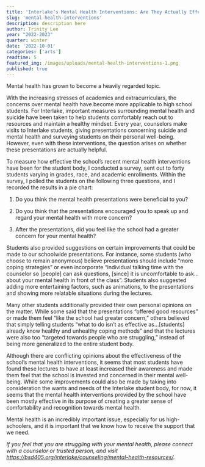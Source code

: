 ```yaml
---
title: 'Interlake’s Mental Health Interventions: Are They Actually Effective?'
slug: 'mental-health-interventions'
description: description here
author: Trinity Lee
year: "2022-2023"
quarter: winter
date: '2022-10-01'
categories: ['arts']
readtime: 5
featured_img: /images/uploads/mental-health-interventions-1.png
published: true
---
```


Mental health has grown to become a heavily regarded topic.

With the increasing stresses of academics and extracurriculars, the concerns over mental health have become more applicable to high school students. For Interlake, important measures surrounding mental health and suicide have been taken to help students comfortably reach out to resources and maintain a healthy mindset. Every year, counselors make visits to Interlake students, giving presentations concerning suicide and mental health and surveying students on their personal well-being. However, even with these interventions, the question arises on whether these presentations are actually helpful.

To measure how effective the school’s recent mental health interventions have been for the student body, I conducted a survey, sent out to forty students varying in grades, race, and academic enrollments. Within the survey, I polled the students on the following three questions, and I recorded the results in a pie chart:

1. Do you think the mental health presentations were beneficial to you?

2. Do you think that the presentations encouraged you to speak up and regard your mental health with more concern?

3. After the presentations, did you feel like the school had a greater concern for your mental health?

Students also provided suggestions on certain improvements that could be made to our schoolwide presentations. For instance, some students (who choose to remain anonymous) believe presentations should include “more coping strategies” or even incorporate “individual talking time with the counselor so \[people] can ask questions, \[since] it is uncomfortable to ask…about your mental health in front of the class”. Students also suggested adding more entertaining factors, such as animations, to the presentations and showing more relatable situations during the lectures.

Many other students additionally provided their own personal opinions on the matter. While some said that the presentations “offered good resources” or made them feel “like the school had greater concern,” others believed that simply telling students “what to do isn’t as effective as…\[students] already know healthy and unhealthy coping methods” and that the lectures were also too “targeted towards people who are struggling,” instead of being more generalized to the entire student body.

Although there are conflicting opinions about the effectiveness of the school’s mental health interventions, it seems that most students have found these lectures to have at least increased their awareness and made them feel that the school is invested and concerned in their mental well-being. While some improvements could also be made by taking into consideration the wants and needs of the Interlake student body, for now, it seems that the mental health interventions provided by the school have been mostly effective in its purpose of creating a greater sense of comfortability and recognition towards mental health.

Mental health is an incredibly important issue, especially for us high-schoolers, and it is important that we know how to receive the support that we need.

_If you feel that you are struggling with your mental health, please connect with a counselor or trusted person, and visit https://bsd405.org/interlake/counseling/mental-health-resources/._
